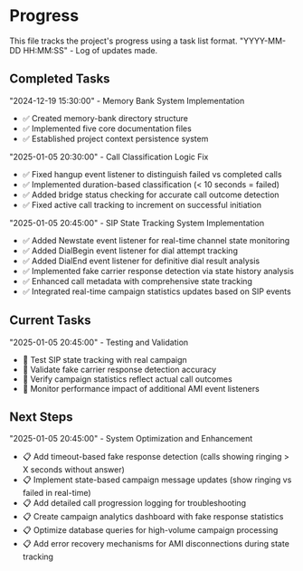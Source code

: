 # Progress

This file tracks the project's progress using a task list format.
"YYYY-MM-DD HH:MM:SS" - Log of updates made.

## Completed Tasks

"2024-12-19 15:30:00" - Memory Bank System Implementation
- ✅ Created memory-bank directory structure
- ✅ Implemented five core documentation files
- ✅ Established project context persistence system

"2025-01-05 20:30:00" - Call Classification Logic Fix
- ✅ Fixed hangup event listener to distinguish failed vs completed calls
- ✅ Implemented duration-based classification (< 10 seconds = failed)
- ✅ Added bridge status checking for accurate call outcome detection
- ✅ Fixed active call tracking to increment on successful initiation

"2025-01-05 20:45:00" - SIP State Tracking System Implementation
- ✅ Added Newstate event listener for real-time channel state monitoring
- ✅ Added DialBegin event listener for dial attempt tracking
- ✅ Added DialEnd event listener for definitive dial result analysis
- ✅ Implemented fake carrier response detection via state history analysis
- ✅ Enhanced call metadata with comprehensive state tracking
- ✅ Integrated real-time campaign statistics updates based on SIP events

## Current Tasks

"2025-01-05 20:45:00" - Testing and Validation
- 🔄 Test SIP state tracking with real campaign
- 🔄 Validate fake carrier response detection accuracy
- 🔄 Verify campaign statistics reflect actual call outcomes
- 🔄 Monitor performance impact of additional AMI event listeners

## Next Steps

"2025-01-05 20:45:00" - System Optimization and Enhancement
- 📋 Add timeout-based fake response detection (calls showing ringing > X seconds without answer)
- 📋 Implement state-based campaign message updates (show ringing vs failed in real-time)
- 📋 Add detailed call progression logging for troubleshooting
- 📋 Create campaign analytics dashboard with fake response statistics
- 📋 Optimize database queries for high-volume campaign processing
- 📋 Add error recovery mechanisms for AMI disconnections during state tracking 